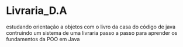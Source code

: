 # Livraria_D.A
estudando orientação a objetos com o livro da casa do código de java
contruindo um sistema de uma livraria passo a passo para aprender os fundamentos da POO em Java
